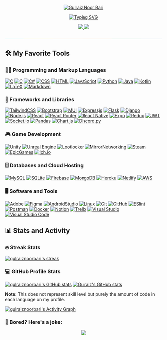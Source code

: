 <p align="center">
  <a href="https://github.com/gulraiznoorbari">
    <img src="https://github.com/gulraiznoorbari/gulraiznoorbari/assets/78252747/440aa36e-e344-4381-a10c-8969b647d5e3" alt="Gulraiz Noor Bari" /></a>
</p>
  <!-- Typing SVG by DenverCoder1 - https://github.com/DenverCoder1/readme-typing-svg -->
<p align="center">
<a href="https://git.io/typing-svg"><img src="https://readme-typing-svg.demolab.com?font=Fira+Code&size=20&duration=3800&pause=1000&color=FF651B&background=46FF4400&center=true&vCenter=true&random=false&width=660&lines=Game+Design+and+Development+%F0%9F%8E%AE;Full-stack+Mobile+Apps+%F0%9F%93%B1;Always+learning+new+things+%F0%9F%9A%80;Looking+forward+to+collaborate+with+other+Developers+%F0%9F%91%AF" alt="Typing SVG" /></a>
</p>

<p align="center">
<a href="https://www.linkedin.com/in/gulraiznoorbari/" target="_blank">
  <img src="https://img.shields.io/badge/-Gulraiz%20Noor%20Bari-blue?style=flat-square&logo=Linkedin&logoColor=white&link=https://www.linkedin.com/in/gulraiznoorbari/" />
</a>
	
<a href="mailto:gulraiznoorbari@gmail.com" target="_blank">
  <img src="https://img.shields.io/badge/-Gulraiz%20Noor%20Bari-red?style=flat-square&logo=Gmail&logoColor=white" />
</a>
</p>
<img src="./separator.jpg" />

## 🛠️ My Favorite Tools

<h3>👨‍💻 Programming and Markup Languages</h3>

<a href="https://github.com/search?q=user%3ADenverCoder1+language%3Ac"><img alt="C" src="https://img.shields.io/badge/c-%2300599C.svg?style=for-the-badge&logo=c&logoColor=white"></a>
<a href="https://github.com/search?q=user%3ADenverCoder1+language%3Ac"><img alt="C" src="https://img.shields.io/badge/c++-%2300599C.svg?style=for-the-badge&logo=c%2B%2B&logoColor=white"></a>
<a href="https://github.com/search?q=user%3ADenverCoder1+language%3Acsharp"><img alt="C#" src="https://img.shields.io/badge/c%23-%23239120.svg?style=for-the-badge&logo=csharp&logoColor=white"></a>
<a href="https://github.com/search?q=user%3ADenverCoder1+language%3Acss"><img alt="CSS" src="https://img.shields.io/badge/css3-%231572B6.svg?style=for-the-badge&logo=css3&logoColor=white"></a>
<a href="https://github.com/search?q=user%3ADenverCoder1+language%3Ahtml"><img alt="HTML" src="https://img.shields.io/badge/html5-%23E34F26.svg?style=for-the-badge&logo=html5&logoColor=white"></a>
<a href="https://github.com/search?q=user%3ADenverCoder1+language%3Ajavascript"><img alt="JavaScript" src="https://img.shields.io/badge/javascript-%23323330.svg?style=for-the-badge&logo=javascript&logoColor=%23F7DF1E"></a>
<a href="https://github.com/search?q=user%3ADenverCoder1+language%3Apython"><img alt="Python" src="https://img.shields.io/badge/python-3670A0?style=for-the-badge&logo=python&logoColor=ffdd54"></a>
<a href="https://github.com/search?q=user%3ADenverCoder1+language%3Ajava"><img alt="Java" src="https://img.shields.io/badge/java-%23ED8B00.svg?style=for-the-badge&logo=openjdk&logoColor=white"></a>
<a href="https://github.com/search?q=user%3ADenverCoder1+language%3Ajava"><img alt="Kotlin" src="https://img.shields.io/badge/kotlin-%237F52FF.svg?style=for-the-badge&logo=kotlin&logoColor=white"></a>
<a href="https://github.com/search?q=user%3ADenverCoder1+language%3Atex"><img alt="LaTeX" src="https://img.shields.io/badge/latex-%23008080.svg?style=for-the-badge&logo=latex&logoColor=white"></a>
<a href="https://github.com/search?q=user%3ADenverCoder1+language%3Amarkdown"><img alt="Markdown" src="https://img.shields.io/badge/markdown-%23000000.svg?style=for-the-badge&logo=markdown&logoColor=white"></a>

<h3>🧰 Frameworks and Libraries</h3>

<a href="#"><img alt="TailwindCSS" src="https://img.shields.io/badge/tailwindcss-%2338B2AC.svg?style=for-the-badge&logo=tailwind-css&logoColor=white"></a>
<a href="#"><img alt="Bootstrap" src="https://img.shields.io/badge/bootstrap-%238511FA.svg?style=for-the-badge&logo=bootstrap&logoColor=white"></a>
<a href="#"><img alt="MUI" src="https://img.shields.io/badge/MUI-%230081CB.svg?style=for-the-badge&logo=material-ui&logoColor=white"></a>
<a href="#"><img alt="Expressjs" src="https://img.shields.io/badge/express.js-%23404d59.svg?style=for-the-badge&logo=express&logoColor=%2361DAFB"></a>
<a href="#"><img alt="Flask" src="https://img.shields.io/badge/flask-%23000.svg?style=for-the-badge&logo=flask&logoColor=white"></a>
<a href="#"><img alt="Django" src="https://img.shields.io/badge/django-%23092E20.svg?style=for-the-badge&logo=django&logoColor=white"></a>
<a href="#"><img alt="Node.js" src="https://img.shields.io/badge/node.js-6DA55F?style=for-the-badge&logo=node.js&logoColor=white"></a>
<a href="#"><img alt="React" src="https://img.shields.io/badge/react-%2320232a.svg?style=for-the-badge&logo=react&logoColor=%2361DAFB"></a>
<a href="#"><img alt="React Router" src="https://img.shields.io/badge/React_Router-CA4245?style=for-the-badge&logo=react-router&logoColor=white"></a>
<a href="#"><img alt="React Native" src="https://img.shields.io/badge/react_native-%2320232a.svg?style=for-the-badge&logo=react&logoColor=%2361DAFB"></a>
<a href="#"><img alt="Expo" src="https://img.shields.io/badge/expo-1C1E24?style=for-the-badge&logo=expo"></a>
<a href="#"><img alt="Redux" src="https://img.shields.io/badge/redux-%23593d88.svg?style=for-the-badge&logo=redux&logoColor=white"></a>
<a href="#"><img alt="JWT" src="https://img.shields.io/badge/JWT-black?style=for-the-badge&logo=JSON%20web%20tokens"></a>
<a href="#"><img alt="Socket.io" src="https://img.shields.io/badge/Socket.io-black?style=for-the-badge&logo=socket.io&badgeColor=010101"></a>
<a href="#"><img alt="Pandas" src="https://img.shields.io/badge/pandas-%23150458.svg?style=for-the-badge&logo=pandas&logoColor=white"></a>
<a href="#"><img alt="Chart.js" src="https://img.shields.io/badge/chart.js-F5788D.svg?style=for-the-badge&logo=chart.js&logoColor=white"></a>
<a href="#"><img alt="Discord.py" src="https://img.shields.io/badge/discord api-%237289DA.svg?style=for-the-badge&logo=discord&logoColor=white"></a>

<h3>🎮 Game Development</h3>

<a href="#"><img alt="Unity" src="https://img.shields.io/badge/unity-%23000000.svg?style=for-the-badge&logo=unity&logoColor=white"></a>
<a href="#"><img alt="Unreal Engine" src="https://img.shields.io/badge/unreal engine-%23313131.svg?style=for-the-badge&logo=unreal-engine&logoColor=white"></a>
<a href="#"><img alt="Lootlocker" src="https://img.shields.io/badge/Lootlocker_sdk-%23000000.svg?style=for-the-badge&logo=lootlocker&logoColor=white"></a>
<a href="#"><img alt="MirrorNetworking" src="https://img.shields.io/badge/Mirror-%23000000.svg?style=for-the-badge&logo=lootlocker&logoColor=white"></a>
<a href="#"><img alt="Steam" src="https://img.shields.io/badge/steam-%23000000.svg?style=for-the-badge&logo=steam&logoColor=white"></a>
<a href="#"><img alt="EpicGames" src="https://img.shields.io/badge/epicgames-%23313131.svg?style=for-the-badge&logo=epicgames&logoColor=white"></a>
<a href="#"><img alt="Ich.io" src="https://img.shields.io/badge/Itch-%23FF0B34.svg?style=for-the-badge&logo=Itch.io&logoColor=white"></a>

<h3>🗄️ Databases and Cloud Hosting</h3>

<a href="#"><img alt="MySQL" src="https://img.shields.io/badge/mysql-%2300f.svg?style=for-the-badge&logo=mysql&logoColor=white"></a>
<a href="#"><img alt="SQLite" src="https://img.shields.io/badge/sqlite-%2307405e.svg?style=for-the-badge&logo=sqlite&logoColor=white"></a>
<a href="#"><img alt="Firebase" src="https://img.shields.io/badge/firebase-%23039BE5.svg?style=for-the-badge&logo=firebase"></a>
<a href="#"><img alt="MongoDB" src="https://img.shields.io/badge/MongoDB-%234ea94b.svg?style=for-the-badge&logo=mongodb&logoColor=white"></a>
<a href="#"><img alt="Heroku" src="https://img.shields.io/badge/heroku-%23430098.svg?style=for-the-badge&logo=heroku&logoColor=white"></a>
<a href="#"><img alt="Netlify" src="https://img.shields.io/badge/netlify-%23000000.svg?style=for-the-badge&logo=netlify&logoColor=white"></a>
<a href="#"><img alt="AWS" src="https://img.shields.io/badge/AWS-%23FF9900.svg?style=for-the-badge&logo=amazon-aws&logoColor=white"></a>

<h3>🖥️ Software and Tools</h3>

<a href="#"><img alt="Adobe" src="https://img.shields.io/badge/adobe-%23FF0000.svg?style=for-the-badge&logo=adobe&logoColor=white"></a>
<a href="#"><img alt="Figma" src="https://img.shields.io/badge/figma-%23F24E1E.svg?style=for-the-badge&logo=figma&logoColor=white"></a>
<a href="#"><img alt="AndroidStudio" src="https://img.shields.io/badge/Android%20Studio-3DDC84.svg?style=for-the-badge&logo=android-studio&logoColor=white"></a>
<a href="#"><img alt="Linux" src="https://img.shields.io/badge/Linux-FCC624?style=for-the-badge&logo=linux&logoColor=black"></a>
<a href="#"><img alt="Git" src="https://img.shields.io/badge/git-%23F05033.svg?style=for-the-badge&logo=git&logoColor=white"></a>
<a href="#"><img alt="GitHub" src="https://img.shields.io/badge/github-%23121011.svg?style=for-the-badge&logo=github&logoColor=white"></a>
<a href="#"><img alt="ESlint" src="https://img.shields.io/badge/ESLint-4B3263?style=for-the-badge&logo=eslint&logoColor=white"></a>
<a href="#"><img alt="Postman" src="https://img.shields.io/badge/Postman-FF6C37?style=for-the-badge&logo=postman&logoColor=white"></a>
<a href="#"><img alt="Docker" src="https://img.shields.io/badge/docker-%230db7ed.svg?style=for-the-badge&logo=docker&logoColor=white"></a>
<a href="#"><img alt="Notion" src="https://img.shields.io/badge/Notion-%23000000.svg?style=for-the-badge&logo=notion&logoColor=white"></a>
<a href="#"><img alt="Trello" src="https://img.shields.io/badge/Trello-%23026AA7.svg?style=for-the-badge&logo=Trello&logoColor=white"></a>
<a href="#"><img alt="Visual Studio" src="https://img.shields.io/badge/Visual%20Studio-5C2D91.svg?style=for-the-badge&logo=visual-studio&logoColor=white"></a>
<a href="#"><img alt="Visual Studio Code" src="https://img.shields.io/badge/Visual%20Studio%20Code-007ACC.svg?style=for-the-badge&logo=visual-studio-code&logoColor=white"></a>

## 📊 Stats and Activity

  <h3>🔥 Streak Stats</h3>

  <!-- GitHub Readme Streak Stats - https://github.com/DenverCoder1/github-readme-streak-stats -->
  <p>
    <a href="https://github.com/DenverCoder1/github-readme-streak-stats">
      <img title="🔥 Get streak stats for your profile at git.io/streak-stats" alt="gulraiznoorbari's streak" src="https://streak-stats.demolab.com/?user=gulraiznoorbari&theme=dark&hide_border=true"/>
    </a>
  </p>

  <h3>💻 GitHub Profile Stats</h3>

  <!-- https://github.com/anuraghazra/github-readme-stats -->

<a href="https://github.com/anuraghazra/github-readme-stats"><img src="https://github-readme-stats.vercel.app/api?username=gulraiznoorbari&show_icons=true&theme=dark&hide_border=true" alt="gulraiznoorbari's GitHub stats" height="192px"/></a>
<a href="https://github.com/anuraghazra/github-readme-stats"><img src="https://github-readme-stats.vercel.app/api/top-langs?username=gulraiznoorbari&hide=HLSL,ASP.NET,ShaderLab,SCSS,Dockerfile,Procfile,Lex,Smalltalk&theme=dark&count_private=true&layout=compact&langs_count=8&hide_border=true" alt="Gulraiz's GitHub stats"  height="192px"/></a>
<br/>

<b>Note:</b> This does not represent skill level but purely the amount of code in each language on my profile.

  <!-- https://github.com/ashutosh00710/github-readme-activity-graph -->

<a href="https://github.com/ashutosh00710/github-readme-activity-graph"><img alt="gulraiznoorbari's Activity Graph" src="https://github-readme-activity-graph.vercel.app/graph?username=gulraiznoorbari&theme=github-compact&area=true&hide_border=true" /></a>

<!--
## 🖥️ Contributions
<h4 align="center">Isometric view of contributions in the last year</h4>
<p align="center">
	<a href="./profile-3d-contrib/profile-night-green.svg">
		<img src="./profile-3d-contrib/profile-night-green.svg">
	</a>
</p>
-->

### 🤡 Bored? Here's a joke:
<p align="center">
  <img src="https://readme-jokes.vercel.app/api">
</p>
